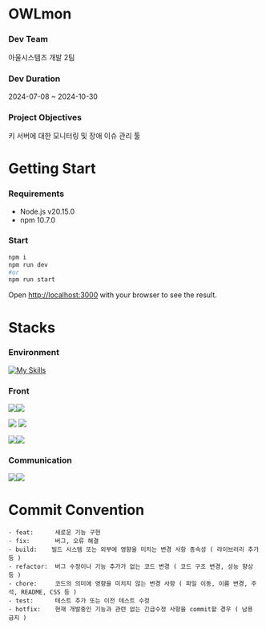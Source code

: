 # OWLmon

### Dev Team

아울시스템즈 개발 2팀

### Dev Duration

2024-07-08 ~ 2024-10-30

### Project Objectives

키 서버에 대한 모니터링 및 장애 이슈 관리 툴

# Getting Start

### Requirements

- Node.js v20.15.0
- npm 10.7.0

### Start

```bash
npm i
npm run dev
#or
npm run start
```

Open [http://localhost:3000](http://localhost:3000) with your browser to see the result.

# Stacks

### Environment

[![My Skills](https://skillicons.dev/icons?i=vscode)](https://skillicons.dev)

### Front

<img src="https://img.shields.io/badge/Next.js-000000?style=for-the-badge&logo=next.js&logoColor=white"><img src="https://img.shields.io/badge/TypeScript-3178C6?style=for-the-badge&logo=typescript&logoColor=white">

<img src="https://img.shields.io/badge/Socket.io-010101?style=for-the-badge&logo=socket.io&logoColor=white">

<img src="https://img.shields.io/badge/Tailwind CSS-06B6D4?style=for-the-badge&logo=tailwindCSS&logoColor=white"/>

<img src="https://img.shields.io/badge/npm-CB3837?style=for-the-badge&logo=npm&logoColor=white"/><img src="https://img.shields.io/badge/Webpack-8DD6F9?style=for-the-badge&logo=webpack&logoColor=black">

### Communication

<img src="https://img.shields.io/badge/Git-F05032?style=for-the-badge&logo=git&logoColor=white"/><img src="https://img.shields.io/badge/Notion-000000?style=for-the-badge&logo=notion&logoColor=white"/>

# Commit Convention

```
- feat:      새로운 기능 구현
- fix:       버그, 오류 해결
- build:    빌드 시스템 또는 외부에 영향을 미치는 변경 사항 종속성 ( 라이브러리 추가 등 )
- refactor:  버그 수정이나 기능 추가가 없는 코드 변경 ( 코드 구조 변경, 성능 향상 등 )
- chore:     코드의 의미에 영향을 미치지 않는 변경 사항 ( 파일 이동, 이름 변경, 주석, README, CSS 등 )
- test:      테스트 추가 또는 이전 테스트 수정
- hotfix:    현재 개발중인 기능과 관련 없는 긴급수정 사항을 commit할 경우 ( 남용 금지 )
```
